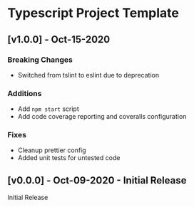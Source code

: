 # Typescript Project Template

## [v1.0.0] - Oct-15-2020

### Breaking Changes

- Switched from tslint to eslint due to deprecation

### Additions

- Add `npm start` script
- Add code coverage reporting and coveralls configuration

### Fixes

- Cleanup prettier config
- Added unit tests for untested code

## [v0.0.0] - Oct-09-2020 - Initial Release

Initial Release
